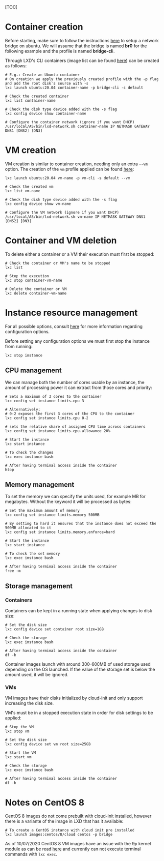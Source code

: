 [TOC]

# Container creation #

Before starting, make sure to follow the instructions [here](https://bitbucket.org/asolidodev/ironman/wiki/LXD%20installation%20for%20Ubuntu%2020.04#markdown-header-ubuntu-bridge-configuration) to setup a network bridge on ubuntu. We will assume that the bridge is named **br0** for the following example and the profile is named **bridge-cli**.

Through LXD's CLI containers (image list can be found [here](https://us.images.linuxcontainers.org/)) can be created as follows:

```
# E.g.: Create an Ubuntu container
# On creation we apply the previously created profile with the -p flag and add the root disk's source with -s
lxc launch ubuntu:20.04 container-name -p bridge-cli -s default

# Check the created container
lxc list container-name

# Check the disk type device added with the -s flag
lxc config device show container-name

# Configure the container network (ignore if you want DHCP)
/usr/local/AS/bin/lxd-network.sh container-name IP NETMASK GATEWAY DNS1 [DNS2] [DN3]

```


# VM creation #
VM creation is similar to container creation, needing only an extra `--vm` option. The creation of the `vm` profile applied can be found [here](https://bitbucket.org/asolidodev/ironman/wiki/LXD%20installation%20for%20Ubuntu%2020.04#markdown-header-vm-bridge-profile):
```
lxc launch ubuntu:20.04 vm-name -p vm-cli -s default --vm

# Check the created vm
lxc list vm-name

# Check the disk type device added with the -s flag
lxc config device show vm-name

# Configure the VM network (ignore if you want DHCP)
/usr/local/AS/bin/lxd-network.sh vm-name IP NETMASK GATEWAY DNS1 [DNS2] [DN3]
```

# Container and VM deletion #
To delete either a container or a VM their execution must first be stopped:
```
# Check the container or VM's name to be stopped
lxc list

# Stop the execution
lxc stop container-vm-name

# Delete the container or VM
lxc delete container-vm-name
```
# Instance resource management #
For all possible options, consult [here](https://lxd.readthedocs.io/en/stable-4.0/instances/) for more information regarding configuration options.

Before setting any configuration options we must first stop the instance from running:
```
lxc stop instance
```
## CPU management ##
We can manage both the number of cores usable by an instance, the amount of processing power it can extract from those cores and priority:
```
# Sets a maximum of 3 cores to the container
lxc config set instance limits.cpu 3

# Alternatively:
# 0-2 exposes the first 3 cores of the CPU to the container
lxc config set instance limits.cpu 0-2

# sets the relative share of assigned CPU time across containers
lxc config set instance limits.cpu.allowance 20%

# Start the instance
lxc start instance

# To check the changes
lxc exec instance bash

# After having terminal access inside the container
htop
```


## Memory management ##
To set the memory we can specify the units used, for example MB for megabytes. Without the keyword it will be processed as bytes:
```
# Set the maximum amount of memory
lxc config set instance limits.memory 500MB

# By setting to hard it ensures that the instance does not exceed the 500MB allocated to it
lxc config set instance limits.memory.enforce=hard

# Start the instance
lxc start instance

# To check the set memory
lxc exec instance bash

# After having terminal access inside the container
free -m
```

## Storage management ##

### Containers ###

Containers can be kept in a running state when applying changes to disk size:
```
# Set the disk size
lxc config device set container root size=1GB

# Check the storage
lxc exec instance bash

# After having terminal access inside the container
df -h
```

Container images launch with around 300-600MB of used storage used depending on the OS launched. If the value of the storage set is below the amount used, it will be ignored.

### VMs ###
VM images have their disks initialized by cloud-init and only support increasing the disk size.

VM's must be in a stopped execution state in order for disk settings to be applied:
```
# Stop the VM
lxc stop vm

# Set the disk size
lxc config device set vm root size=25GB

# Start the VM
lxc start vm

# Check the storage
lxc exec instance bash

# After having terminal access inside the container
df -h
```

# Notes on CentOS 8 #
CentOS 8 images do not come prebuilt with cloud-init installed, however there is a variante of the image in LXD that has it available:
```
# To create a CentOS instance with cloud init pre installed
lxc launch images:centos/8/cloud centos -p bridge
```
As of 10/07/2020 CentOS 8 VM images have an issue with the 9p kernel module as can be read [here](https://discuss.linuxcontainers.org/t/latest-centos-8-image-doesnt-work-for-vm-cant-launch-agent/8920) and currently can not execute terminal commands with `lxc exec`.